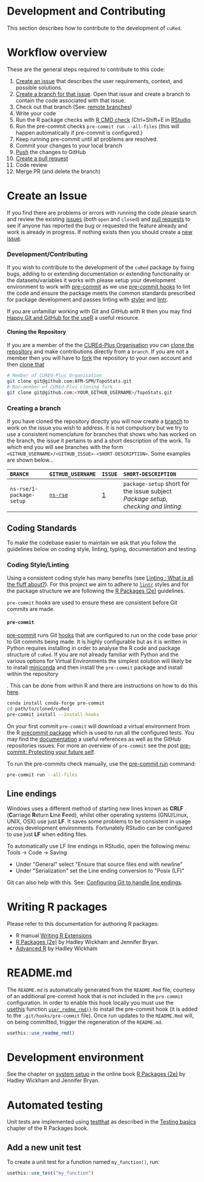 # Development and Contributing

This section describes how to contribute to the development of `cuRed`.

# Workflow overview

These are the general steps required to contribute to this code:

1. [Create an issue](https://docs.github.com/en/issues/tracking-your-work-with-issues/creating-an-issue) that describes the user requirements, context, and possible solutions.
2. [Create a branch for that issue](https://docs.github.com/en/issues/tracking-your-work-with-issues/creating-a-branch-for-an-issue). Open that issue and create a branch to contain the code associated with that issue.
3. Check out that branch (See: [remote branches](https://git-scm.com/book/en/v2/Git-Branching-Remote-Branches))
4. Write your code
5. Run the R package checks with [R CMD check](https://r-pkgs.org/workflow101.html#sec-workflow101-r-cmd-check) (Ctrl+Shift+E in [RStudio](https://docs.posit.co/ide/user/ide/guide/pkg-devel/writing-packages.html)
6. Run the pre-commit checks `pre-commit run --all-files` (this will happen automatically if pre-commit is configured.)
7. Keep running pre-commit until all problems are resolved.
8. Commit your changes to your local branch
9. [Push](https://git-scm.com/docs/git-push) the changes to GitHub
10. [Create a pull request](https://docs.github.com/en/pull-requests/collaborating-with-pull-requests/proposing-changes-to-your-work-with-pull-requests/creating-a-pull-request)
11. Code review
12. Merge PR (and delete the branch)

# Create an Issue

If you find there are problems or errors with running the code please
search and review the existing
[issues](https://github.com/CUREd-Plus/cuRed/issues) (both `open` and
`closed`) and [pull requests](https://github.com/CUREd-Plus/cuRed/pulls)
to see if anyone has reported the bug or requested the feature already
and work is already in progress. If nothing exists then you should
create a [new issue](https://github.com/CUREd-Plus/cuRed/issues/new).

### Development/Contributing

If you wish to contribute to the development of the `cuRed` package by
fixing bugs, adding to or extending documentation or extending
functionality or the datasets/variables it works with please setup your
development environment to work with
[pre-commit](https://pre-commit.com/) as we use [pre-commit
hooks](https://pre-commit.com/hooks.html) to lint the code and ensure
the package meets the common standards prescribed for package
development and passes linting with [styler](https://styler.r-lib.org/)
and [lintr](https://lintr.r-lib.org/).

If you are unfamiliar working with Git and GitHub with R then you may
find [Happy Git and GitHub for the useR](https://happygitwithr.com/) a
useful resource.

#### Cloning the Repository

If you are a member of the the [CUREd-Plus
Organisation](https://github.com/CUREd-Plus/) you can [clone the
repository](https://docs.github.com/en/repositories/creating-and-managing-repositories/cloning-a-repository)
and make contributions directly from a `branch`. If you are not a member
then you will have to
[fork](https://docs.github.com/en/get-started/quickstart/fork-a-repo)
the repository to your own account and then [clone
that](https://docs.github.com/en/repositories/creating-and-managing-repositories/cloning-a-repository)

``` bash
# Member of CUREd-Plus Organisation
git clone git@github.com:AFM-SPM/TopoStats.git
# Non-member of CUREd-Plus cloning fork
git clone git@github.com:<YOUR_GITHUB_USERNAME>/TopoStats.git
```

### Creating a branch

If you have cloned the repository directly you will now create a
[branch](https://git-scm.com/book/en/v2/Git-Branching-Basic-Branching-and-Merging)
to work on the issue you wish to address. It is not compulsory but we
try to use a consistent nomenclature for branches that shows who has
worked on the branch, the issue it pertains to and a short description
of the work. To which end you will see branches with the form
`<GITHUB_USERNAME>/<GITHUB_ISSUE>-<SHORT-DESCRIPTION>`. Some examples
are shown below…

| `BRANCH`                 | `GITHUB_USERNAME`                     | `ISSUE`                                           | `SHORT-DESCRIPTION`                                                                |
|:-------------------------|:--------------------------------------|:--------------------------------------------------|:-----------------------------------------------------------------------------------|
| `ns-rse/1-package-setup` | [`ns-rse`](https://github.com/ns-rse) | [1](https://github.com/CUREd-Plus/cuRed/issues/1) | `package-setup` short for the issue subject *Package setup, checking and linting*. |

## Coding Standards

To make the codebase easier to maintain we ask that you follow the
guidelines below on coding style, linting, typing, documentation and
testing.

### Coding Style/Linting

Using a consistent coding style has many benefits (see [Linting : What
is all the fluff
about?](https://rse.shef.ac.uk/blog/2022-04-19-linting/)). For this
project we aim to adhere to [`lintr`](https://github.com/r-lib/lintr/)
styles and for the package structure we are following the [R Packages
(2e)](https://r-pkgs.org/) guidelines.

`pre-commit` hooks are used to ensure these are consistent before Git
commits are made.

#### `pre-commit`

[pre-commit](https://pre-commit.com/) runs Git
[hooks](https://git-scm.com/book/en/v2/Customizing-Git-Git-Hooks) that
are configured to run on the code base prior to Git commits being
made. It is highly configurable but as it is written in Python requires
installing in order to analyse the R code and package structure of
`cuRed`. If you are not already familiar with Python and the various
options for Virtual Environments the simplest solution will likely be to
install [miniconda](https://docs.conda.io/en/latest/miniconda.html) and
then install the `pre-commit` package and install within the repository

. This can be done from within R and there are instructions on how to do this [here](https://ns-rse.github.io/posts/pre-commit-r/#windows).

``` bash
conda install conda-forge pre-commit
cd path/to/cloned/cuRed
pre-commit install --install-hooks
```
On your first commit `pre-commit` will download a virtual environment from the R [precommit package](https://github.com/lorenzwalthert/precommit) which is used to run all the configured tests. You may find the [documentation](https://lorenzwalthert.github.io/precommit/) a useful references as well as the GitHub repositories issues.
For more an overview of `pre-commit` see the post [pre-commit:
Protecting your future self](https://rse.shef.ac.uk/blog/pre-commit/).

To run the pre-commits check manually, use the [pre-commit run](https://pre-commit.com/#pre-commit-run) command:

```bash
pre-commit run --all-files
```

## Line endings

Windows uses a different method of starting new lines known as **CRLF** 
(**C**arriage **R**eturn **L**ine **F**eed), whilst other operating
systems (GNU/Linux, UNIX, OSX) use just **LF**. It saves some problems 
to be consistent in usage across development environments. Fortunately RStudio can be configured to use just **LF** when editing files.

To automatically use LF line endings in RStudio, open the following menu: Tools → Code → Saving

* Under "General" select "Ensure that source files end with newline"
* Under "Serialization" set the Line ending conversion to "Posix (LF)"

Git can also help with this. See: [Configuring Git to handle line endings](https://docs.github.com/en/get-started/getting-started-with-git/configuring-git-to-handle-line-endings).

# Writing R packages

Please refer to this documentation for authoring R packages:

* R manual [Writing R Extensions](https://cran.r-project.org/doc/manuals/r-release/R-exts.html)
* [R Packages (2e)](https://r-pkgs.org/) by Hadley Wickham and Jennifer Bryan.
* [Advanced R](https://adv-r.hadley.nz/) by Hadley Wickham

# README.md

The `README.md` is automatically generated from the `README.Rmd` file, courtesy of 
an additional pre-commit hook that is _not_ included in the `pre-commit` 
configuration. In order to enable this hook locally you must use the  
[usethis](https://usethis.r-lib.org/) function 
[`user_redme_rmd()`](https://usethis.r-lib.org/reference/use_readme_rmd.html) to install the 
pre-commit hook  (it is added to the `.git/hooks/pre-commit` file). Once run updates to
the `README.Rmd` will, on being committed, trigger the regeneration of the `README.md`.

```R
usethis::use_readme_rmd()
```

# Development environment

See the chapter on [system setup](https://r-pkgs.org/setup.html) in the online book [R Packages (2e)](https://r-pkgs.org/) by Hadley Wickham and Jennifer Bryan.

# Automated testing

Unit tests are implemented using [testthat](https://testthat.r-lib.org/) as described in the [Testing basics](https://r-pkgs.org/testing-basics.html) chapter of the R Packages book.

## Add a new unit test

To create a unit test for a function named `my_function()`, run:

```R
usethis::use_test("my_function")
```
